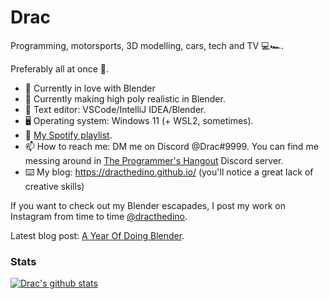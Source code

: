 # Drac

Programming, motorsports, 3D modelling, cars, tech and TV 💻🏎️.

Preferably all at once 🤔.

- 🌱 Currently in love with Blender
- 📘 Currently making high poly realistic in Blender.
- 📔 Text editor: VSCode/IntelliJ IDEA/Blender.
- 🖥️ Operating system: Windows 11 (+ WSL2, sometimes).
- 🎵 [My Spotify playlist](https://open.spotify.com/playlist/16c8EwGMSEp9NSRW8uZOSL?si=41c4699d34754baa).
- 📫 How to reach me: DM me on Discord @Drac#9999. You can find me messing around in [The Programmer's Hangout](https://discord.gg/programming) Discord server. 
- ⌨️ My blog: https://dracthedino.github.io/ (you'll notice a great lack of creative skills)

If you want to check out my Blender escapades, I post my work on Instagram from time to time [@dracthedino](https://www.instagram.com/dracthedino/). 

Latest blog post: [A Year Of Doing Blender](https://dracthedino.github.io/blog/a-year-of-doing-blender/).

### Stats

[![Drac's github stats](https://github-readme-stats.vercel.app/api?username=DracTheDino&theme=radical)](https://github.com/anuraghazra/github-readme-stats)
